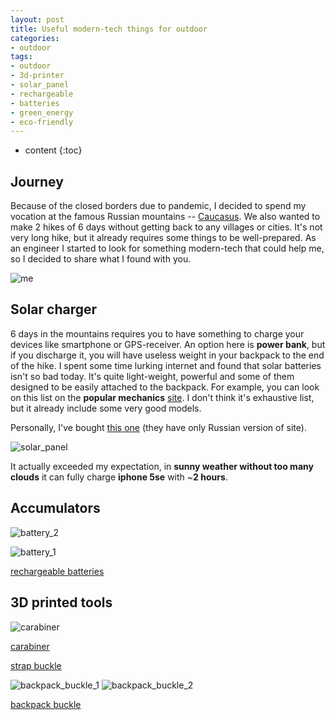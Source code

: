 ```yaml
---
layout: post
title: Useful modern-tech things for outdoor
categories:
- outdoor
tags:
- outdoor
- 3d-printer
- solar_panel
- rechargeable
- batteries
- green_energy
- eco-friendly
---
```


* content
{:toc}


## Journey

Because of the closed borders due to pandemic, I decided to spend my vocation at the famous Russian mountains -- [Caucasus](https://en.wikipedia.org/wiki/Caucasus_Mountains). We also wanted to make 2 hikes of 6 days without getting back to any villages or cities. It's not very long hike, but it already requires some things to be well-prepared.
As an engineer I started to look for something modern-tech that could help me, so I decided to share what I found with you.

![me](/assets/images/useful-tech-for-outdoor/me.jpg)

## Solar charger

6 days in the mountains requires you to have something to charge your devices like smartphone or GPS-receiver. An option here is **power bank**, but if you discharge it, you will have useless weight in your backpack to the end of the hike.
I spent some time lurking internet and found that solar batteries isn't so bad today. It's quite light-weight, powerful and some of them designed to be easily attached to the backpack.
For example, you can look on this list on the **popular mechanics** [site](https://www.popularmechanics.com/adventure/outdoor-gear/a33022426/best-solar-chargers/). I don't think it's exhaustive list, but it already include some very good models.

Personally, I've bought [this one](https://www.inter-step.ru/catalog/product/solnechnoe_zu_3_paneli_15vt_usb.html) (they have only Russian version of site).

![solar_panel](/assets/images/useful-tech-for-outdoor/solar_battery.jpg)

It actually exceeded my expectation, in **sunny weather without too many clouds** it can fully charge **iphone 5se** with ~**2 hours**.

## Accumulators

![battery_2](/assets/images/useful-tech-for-outdoor/battery_2.jpg)

![battery_1](/assets/images/useful-tech-for-outdoor/battery_1.jpg)

[rechargeable batteries](https://www.aliexpress.com/item/32983512561.html)

## 3D printed tools

![carabiner](/assets/images/useful-tech-for-outdoor/carabiner.jpg)

[carabiner](https://www.thingiverse.com/thing:1819242)

[strap buckle](https://www.thingiverse.com/thing:2814683)

![backpack_buckle_1](/assets/images/useful-tech-for-outdoor/backpack_buckle_1.jpg)
![backpack_buckle_2](/assets/images/useful-tech-for-outdoor/backpack_buckle_2.jpg)

[backpack buckle](https://www.thingiverse.com/thing:2137647)
